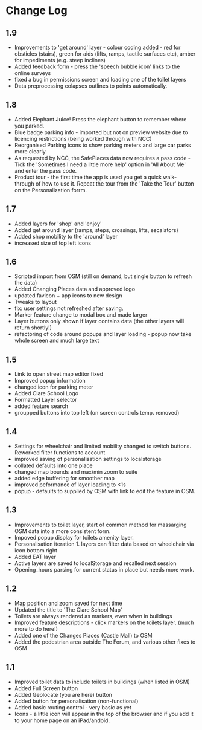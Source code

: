# Change Log

## 1.9
* Improvements to 'get around' layer - colour coding added - red for obsticles (stairs), green for aids (lifts, ramps, tactile surfaces etc), amber for impediments (e.g. steep inclines)
* Added feedback form - press the 'speech bubble icon' links to the online surveys
* fixed a bug in permissions screen and loading one of the toilet layers
* Data preprocessing colapses outlines to points automatically.

## 1.8
* Added Elephant Juice! Press the elephant button to remember where you parked.
* Blue badge parking info - imported but not on preview website due to licencing restrictions (being worked through with NCC)
* Reorganised Parking icons to show parking meters and large car parks more clearly.
* As requested by NCC, the SafePlaces data now requires a pass code - Tick the 'Sometimes I need a little more help' option in 'All About Me' and enter the pass code.
* Product tour - the first time the app is used you get a quick walk-through of how to use it. Repeat the tour from the 'Take the Tour' button on the Personalization forrm.


## 1.7
* Added layers for 'shop' and 'enjoy'
* Added get around layer (ramps, steps, crossings, lifts, escalators)
* Added shop mobility to the 'around' layer
* increased size of top left icons


## 1.6
* Scripted import from OSM (still on demand, but single button to refresh the data) 
* Added Changing Places data and approved logo
* updated favicon + app icons to new design
* Tweaks to layout
* fix: user settings not refreshed after saving.
* Marker feature change to modal box and made larger
* Layer buttons only shown if layer contains data (the other layers will return shortly!)
* refactoring of code around popups and layer loading - popup now take whole screen and much large text

## 1.5
* Link to open street map editor fixed
* Improved popup information
* changed icon for parking meter
* Added Clare School Logo
* Formatted Layer selector
* added feature search
* groupped buttons into top left (on screen controls temp. removed)

## 1.4
* Settings for wheelchair and limited mobility changed to switch buttons. Reworked filter functions to account
* improved saving of personalisation settings to localstorage
* collated defaults into one place
* changed map bounds and max/min zoom to suite
* added edge buffering for smoother map
* improved peformance of layer loading to <1s
* popup - defaults to supplied by OSM with link to edit the feature in OSM.

## 1.3
* Improvements to toilet layer, start of common method for massarging OSM data into a more consistent form.
* Impoved popup display for toilets amenity layer.
* Personalisation iteration 1. layers can filter data based on wheelchair via icon bottom right
* Added EAT layer
* Active layers are saved to localStorage and recalled next session
* Opening_hours parsing for current status in place but needs more work.


## 1.2
* Map position and zoom saved for next time
* Updated the title to 'The Clare School Map'
* Toilets are always rendered as markers, even when in buildings
* Improved feature descriptions - click markers on the toilets layer. (much more to do here!)
* Added one of the Changes Places (Castle Mall) to OSM
* Added the pedestrian area outside The Forum, and various other fixes to OSM


## 1.1
* Improved toilet data to include toilets in buildings (when listed in OSM)
* Added Full Screen button
* Added Geolocate (you are here) button 
* Added button for personalisation (non-functional)
* Added basic routing control - very basic as yet
* Icons - a little icon will appear in the top of the browser and if you add it to your home page on an iPad/andoid.
